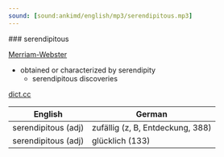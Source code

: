 ```yaml
---
sound: [sound:ankimd/english/mp3/serendipitous.mp3]
---
```


\### serendipitous

[Merriam-Webster](https://www.merriam-webster.com/dictionary/serendipitous)

- obtained or characterized by serendipity
    - serendipitous discoveries

[dict.cc](https://www.dict.cc/serendipitous)

| English        | German       |
| -------------- | ------------ |
| serendipitous (adj) | zufällig (z, B, Entdeckung, 388) |
| serendipitous (adj) | glücklich (133) |
